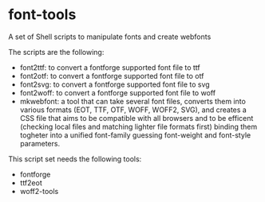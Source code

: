 # font-tools
A set of Shell scripts to manipulate fonts and create webfonts

The scripts are the following:
 * font2ttf: to convert a fontforge supported font file to ttf
 * font2otf: to convert a fontforge supported font file to otf
 * font2svg: to convert a fontforge supported font file to svg
 * font2woff: to convert a fontforge supported font file to woff
 * mkwebfont: a tool that can take several font files, converts them into various formats (EOT, TTF, OTF, WOFF, WOFF2, SVG), and creates a CSS file that aims to be compatible with all browsers and to be efficent (checking local files and matching lighter file formats first) binding them togheter into a unified font-family guessing font-weight and font-style parameters.

This script set needs the following tools:
 * fontforge
 * ttf2eot
 * woff2-tools
